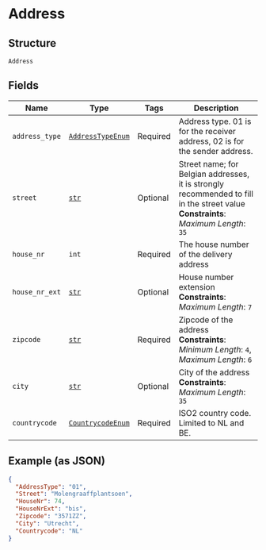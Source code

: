 
# Address

## Structure

`Address`

## Fields

| Name | Type | Tags | Description |
|  --- | --- | --- | --- |
| `address_type` | [`AddressTypeEnum`](../../doc/models/address-type-enum.md) | Required | Address type. 01 is for the receiver address, 02 is for the sender address. |
| `street` | [`str`](../../doc/models/string-enum.md) | Optional | Street name; for Belgian addresses, it is strongly recommended to fill in the  street value<br>**Constraints**: *Maximum Length*: `35` |
| `house_nr` | `int` | Required | The house number of the delivery address |
| `house_nr_ext` | [`str`](../../doc/models/string-enum.md) | Optional | House number extension<br>**Constraints**: *Maximum Length*: `7` |
| `zipcode` | [`str`](../../doc/models/string-enum.md) | Required | Zipcode of the address<br>**Constraints**: *Minimum Length*: `4`, *Maximum Length*: `6` |
| `city` | [`str`](../../doc/models/string-enum.md) | Optional | City of the address<br>**Constraints**: *Maximum Length*: `35` |
| `countrycode` | [`CountrycodeEnum`](../../doc/models/countrycode-enum.md) | Required | ISO2 country code. Limited to NL and BE. |

## Example (as JSON)

```json
{
  "AddressType": "01",
  "Street": "Molengraaffplantsoen",
  "HouseNr": 74,
  "HouseNrExt": "bis",
  "Zipcode": "3571ZZ",
  "City": "Utrecht",
  "Countrycode": "NL"
}
```

